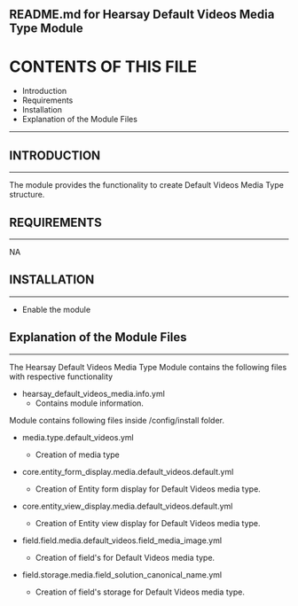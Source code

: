README.md for Hearsay Default Videos Media Type Module
-------------------------------------

# CONTENTS OF THIS FILE

  - Introduction
  - Requirements
  - Installation
  - Explanation of the Module Files

---------------------

## INTRODUCTION
------------

The module provides the functionality to create Default Videos Media Type structure.



## REQUIREMENTS
------------

NA


## INSTALLATION
------------

- Enable the module


## Explanation of the Module Files
--------------------------------

The Hearsay Default Videos Media Type Module contains the following files with respective functionality

- hearsay_default_videos_media.info.yml
    - Contains module information.


Module contains following files inside /config/install folder.

- media.type.default_videos.yml
    - Creation of media type

- core.entity_form_display.media.default_videos.default.yml
    - Creation of Entity form display for Default Videos media type.

- core.entity_view_display.media.default_videos.default.yml
    - Creation of Entity view display for Default Videos media type.

- field.field.media.default_videos.field_media_image.yml
    - Creation of field's for Default Videos media type.

- field.storage.media.field_solution_canonical_name.yml
    - Creation of field's storage for Default Videos media type.